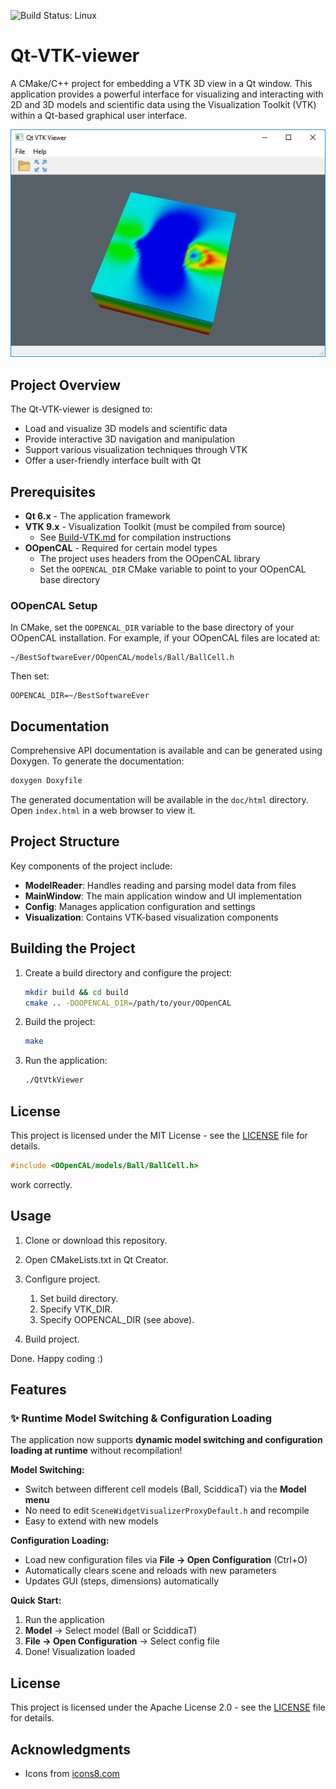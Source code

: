 ![Build Status: Linux](https://github.com/dmacri/Qt-VTK-viewer/actions/workflows/release--deb-package--ubuntu24.04.yml/badge.svg)

# Qt-VTK-viewer

A CMake/C++ project for embedding a VTK 3D view in a Qt window. This application provides a powerful interface for visualizing and interacting with 2D and 3D models and scientific data using the Visualization Toolkit (VTK) within a Qt-based graphical user interface.

![Qt VTK Viewer on Windows](doc/screenshot.png)

## Project Overview

The Qt-VTK-viewer is designed to:
- Load and visualize 3D models and scientific data
- Provide interactive 3D navigation and manipulation
- Support various visualization techniques through VTK
- Offer a user-friendly interface built with Qt

## Prerequisites

- **Qt 6.x** - The application framework
- **VTK 9.x** - Visualization Toolkit (must be compiled from source)
  - See [Build-VTK.md](doc/Build-VTK.md) for compilation instructions
- **OOpenCAL** - Required for certain model types
  - The project uses headers from the OOpenCAL library
  - Set the `OOPENCAL_DIR` CMake variable to point to your OOpenCAL base directory

### OOpenCAL Setup

In CMake, set the `OOPENCAL_DIR` variable to the base directory of your OOpenCAL installation. For example, if your OOpenCAL files are located at:
```
~/BestSoftwareEver/OOpenCAL/models/Ball/BallCell.h
```
Then set:
```
OOPENCAL_DIR=~/BestSoftwareEver
```

## Documentation

Comprehensive API documentation is available and can be generated using Doxygen. To generate the documentation:

```bash
doxygen Doxyfile
```

The generated documentation will be available in the `doc/html` directory. Open `index.html` in a web browser to view it.

## Project Structure

Key components of the project include:

- **ModelReader**: Handles reading and parsing model data from files
- **MainWindow**: The main application window and UI implementation
- **Config**: Manages application configuration and settings
- **Visualization**: Contains VTK-based visualization components

## Building the Project

1. Create a build directory and configure the project:
   ```bash
   mkdir build && cd build
   cmake .. -DOOPENCAL_DIR=/path/to/your/OOpenCAL
   ```

2. Build the project:
   ```bash
   make
   ```

3. Run the application:
   ```bash
   ./QtVtkViewer
   ```

## License

This project is licensed under the MIT License - see the [LICENSE](LICENSE) file for details.
```cpp
#include <OOpenCAL/models/Ball/BallCell.h>
````
work correctly.

## Usage

1. Clone or download this repository.
2. Open CMakeLists.txt in Qt Creator.
3. Configure project.

   1. Set build directory.
   2. Specify VTK\_DIR.
   3. Specify OOPENCAL\_DIR (see above).
4. Build project.

Done. Happy coding :)

## Features

### ✨ Runtime Model Switching & Configuration Loading

The application now supports **dynamic model switching and configuration loading at runtime** without recompilation!

**Model Switching:**
- Switch between different cell models (Ball, SciddicaT) via the **Model menu**
- No need to edit `SceneWidgetVisualizerProxyDefault.h` and recompile
- Easy to extend with new models

**Configuration Loading:**
- Load new configuration files via **File → Open Configuration** (Ctrl+O)
- Automatically clears scene and reloads with new parameters
- Updates GUI (steps, dimensions) automatically

**Quick Start:**
1. Run the application
2. **Model** → Select model (Ball or SciddicaT)
3. **File → Open Configuration** → Select config file
4. Done! Visualization loaded
## License

This project is licensed under the Apache License 2.0 - see the [LICENSE](LICENSE) file for details.

## Acknowledgments

* Icons from [icons8.com](https://icons8.com/)
